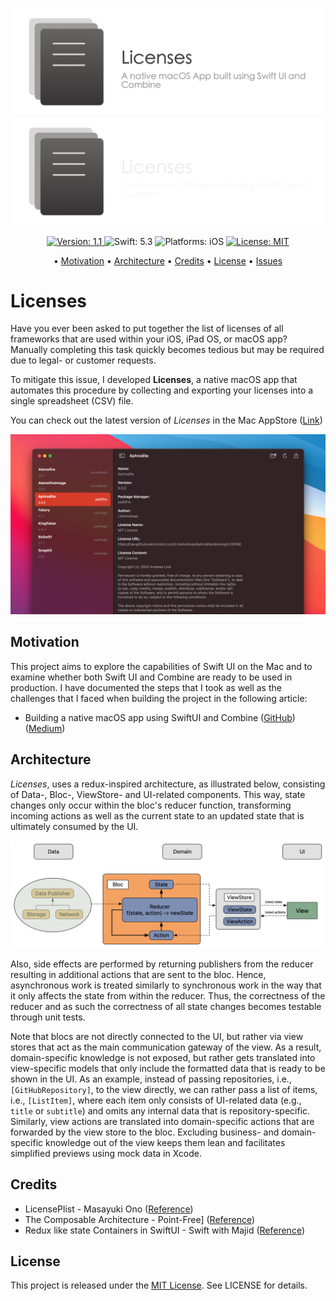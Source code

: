 ![](assets/marketing/optimized/logo_light.png#gh-light-mode-only)
![](assets/marketing/optimized/logo_dark.png#gh-dark-mode-only)

<p align="center">
    <a href="https://github.com/LinkAndreas/Aphrodite/releases">
        <img src="https://img.shields.io/badge/Version-1.1-003049.svg"
             alt="Version: 1.1">
    </a>
    <img src="https://img.shields.io/badge/Swift-5.3-D62828.svg"
         alt="Swift: 5.3">
    <img src="https://img.shields.io/badge/Platforms-%20macOS-F77F00.svg"
        alt="Platforms: iOS">
    <a href="https://github.com/LinkAndreas/Aphrodite/blob/stable/LICENSE.md">
        <img src="https://img.shields.io/badge/License-MIT-FCBF49.svg"
              alt="License: MIT">
    </a>
</p>

<p align="center">
  • <a href="#motivation">Motivation</a>
  • <a href="#architecture">Architecture</a>
  • <a href="#credits">Credits</a>
  • <a href="#license">License</a>
  • <a href="https://github.com/LinkAndreas/Licenses/issues">Issues</a>
</p>

# Licenses

Have you ever been asked to put together the list of licenses of all frameworks that are used within your iOS, iPad OS, or macOS app? Manually completing this task quickly becomes tedious but may be required due to legal- or customer requests.

To mitigate this issue, I developed **Licenses**, a native macOS app that automates this procedure by collecting and exporting your licenses into a single spreadsheet (CSV) file.

You can check out the latest version of *Licenses* in the Mac AppStore ([Link](https://apps.apple.com/us/app/licenses/id1545822966))

<p align="center">
    <img src="assets/marketing/optimized/licenses.png">
</p>


## Motivation

This project aims to explore the capabilities of Swift UI on the Mac and to examine whether both Swift UI and Combine are ready to be used in production. I have documented the steps that I took as well as the challenges that I faced when building the project in the following article:

- Building a native macOS app using SwiftUI and Combine ([GitHub](article.md)) ([Medium](https://linkandreas.medium.com/building-a-native-macos-app-using-swiftui-and-combine-ee076d337cef))

## Architecture

*Licenses*, uses a redux-inspired architecture, as illustrated below, consisting of Data-, Bloc-, ViewStore- and UI-related components. This way, state changes only occur within the bloc's reducer function, transforming incoming actions as well as the current state to an updated state that is ultimately consumed by the UI.

<p align="center">
    <img src="assets/documentation/optimized/architecture.png"
      width=650>
</p>

Also, side effects are performed by returning publishers from the reducer resulting in additional actions that are sent to the bloc. Hence, asynchronous work is treated similarly to synchronous work in the way that it only affects the state from within the reducer. Thus, the correctness of the reducer and as such the correctness of all state changes becomes testable through unit tests.

Note that blocs are not directly connected to the UI, but rather via view stores that act as the main communication gateway of the view. As a result, domain-specific knowledge is not exposed, but rather gets translated into view-specific models that only include the formatted data that is ready to be shown in the UI. As an example, instead of passing repositories, i.e.,  `[GitHubRepository]`, to the view directly, we can rather pass a list of items, i.e., `[ListItem]`, where each item only consists of UI-related data (e.g., `title` or `subtitle`) and omits any internal data that is repository-specific. Similarly, view actions are translated into domain-specific actions that are forwarded by the view store to the bloc. Excluding business- and domain-specific knowledge out of the view keeps them lean and facilitates simplified previews using mock data in Xcode.

## Credits

- LicensePlist - Masayuki Ono ([Reference](https://github.com/mono0926/LicensePlist))
- The Composable Architecture - Point-Free] ([Reference](https://github.com/pointfreeco/swift-composable-architecture))
- Redux like state Containers in SwiftUI - Swift with Majid ([Reference](https://swiftwithmajid.com/2019/09/18/redux-like-state-container-in-swiftui/))

## License

This project is released under the [MIT License](http://opensource.org/licenses/MIT). See LICENSE for details.